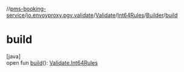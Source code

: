 //[pms-booking-service](../../../../../index.md)/[io.envoyproxy.pgv.validate](../../../index.md)/[Validate](../../index.md)/[Int64Rules](../index.md)/[Builder](index.md)/[build](build.md)

# build

[java]\
open fun [build](build.md)(): [Validate.Int64Rules](../index.md)